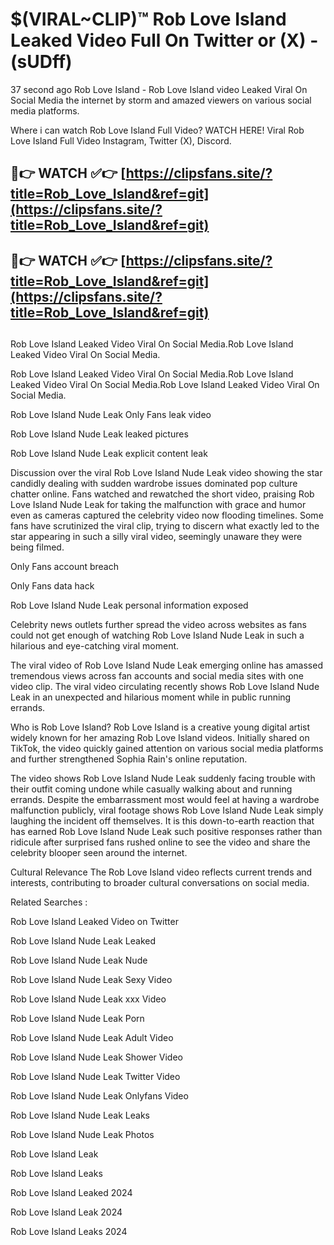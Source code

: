 # $(VIRAL~CLIP)™ Rob Love Island Leaked Video Full On Twitter or (X) -(sUDff)
37 second ago Rob Love Island - Rob Love Island video Leaked Viral On Social Media the internet by storm and amazed viewers on various social media platforms.

Where i can watch Rob Love Island Full Video? WATCH HERE! Viral Rob Love Island Full Video Instagram, Twitter (X), Discord.

## 🔴👉 WATCH ✅👉 [https://clipsfans.site/?title=Rob_Love_Island&ref=git](https://clipsfans.site/?title=Rob_Love_Island&ref=git)
## 🔴👉 WATCH ✅👉 [https://clipsfans.site/?title=Rob_Love_Island&ref=git](https://clipsfans.site/?title=Rob_Love_Island&ref=git)
##
Rob Love Island Leaked Video Viral On Social Media.Rob Love Island Leaked Video Viral On Social Media.

Rob Love Island Leaked Video Viral On Social Media.Rob Love Island Leaked Video Viral On Social Media.Rob Love Island Leaked Video Viral On Social Media.

Rob Love Island Nude Leak Only Fans leak video

Rob Love Island Nude Leak leaked pictures

Rob Love Island Nude Leak explicit content leak

Discussion over the viral Rob Love Island Nude Leak video showing the star candidly dealing with sudden wardrobe issues dominated pop culture chatter online. Fans watched and rewatched the short video, praising Rob Love Island Nude Leak for taking the malfunction with grace and humor even as cameras captured the celebrity video now flooding timelines. Some fans have scrutinized the viral clip, trying to discern what exactly led to the star appearing in such a silly viral video, seemingly unaware they were being filmed.


Only Fans account breach

Only Fans data hack

Rob Love Island Nude Leak personal information exposed

Celebrity news outlets further spread the video across websites as fans could not get enough of watching Rob Love Island Nude Leak in such a hilarious and eye-catching viral moment.


The viral video of Rob Love Island Nude Leak emerging online has amassed tremendous views across fan accounts and social media sites with one video clip. The viral video circulating recently shows Rob Love Island Nude Leak in an unexpected and hilarious moment while in public running errands.


Who is Rob Love Island? Rob Love Island is a creative young digital artist widely known for her amazing Rob Love Island videos. Initially shared on TikTok, the video quickly gained attention on various social media platforms and further strengthened Sophia Rain's online reputation.

The video shows Rob Love Island Nude Leak suddenly facing trouble with their outfit coming undone while casually walking about and running errands. Despite the embarrassment most would feel at having a wardrobe malfunction publicly, viral footage shows Rob Love Island Nude Leak simply laughing the incident off themselves. It is this down-to-earth reaction that has earned Rob Love Island Nude Leak such positive responses rather than ridicule after surprised fans rushed online to see the video and share the celebrity blooper seen around the internet.

Cultural Relevance The Rob Love Island video reflects current trends and interests, contributing to broader cultural conversations on social media.

Related Searches :

Rob Love Island Leaked Video on Twitter

Rob Love Island Nude Leak Leaked

Rob Love Island Nude Leak Nude

Rob Love Island Nude Leak Sexy Video

Rob Love Island Nude Leak xxx Video

Rob Love Island Nude Leak Porn

Rob Love Island Nude Leak Adult Video

Rob Love Island Nude Leak Shower Video

Rob Love Island Nude Leak Twitter Video

Rob Love Island Nude Leak Onlyfans Video

Rob Love Island Nude Leak Leaks

Rob Love Island Nude Leak Photos

Rob Love Island Leak

Rob Love Island Leaks

Rob Love Island Leaked 2024

Rob Love Island Leak 2024

Rob Love Island Leaks 2024
